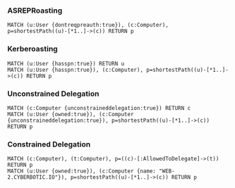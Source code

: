 ### ASREPRoasting
```
MATCH (u:User {dontreqpreauth:true}), (c:Computer), p=shortestPath((u)-[*1..]->(c)) RETURN p
```

### Kerberoasting
```
MATCH (u:User {hasspn:true}) RETURN u
MATCH (u:User {hasspn:true}), (c:Computer), p=shortestPath((u)-[*1..]->(c)) RETURN p

```

### Unconstrained Delegation
```
MATCH (c:Computer {unconstraineddelegation:true}) RETURN c
MATCH (u:User {owned:true}), (c:Computer {unconstraineddelegation:true}), p=shortestPath((u)-[*1..]->(c)) RETURN p

```
### Constrained Delegation
```
MATCH (c:Computer), (t:Computer), p=((c)-[:AllowedToDelegate]->(t)) RETURN p
MATCH (u:User {owned:true}), (c:Computer {name: "WEB-2.CYBERBOTIC.IO"}), p=shortestPath((u)-[*1..]->(c)) RETURN p


```
